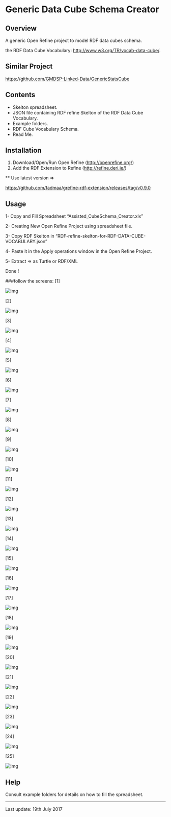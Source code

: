 Generic Data Cube Schema Creator
===============================

Overview
--------
A generic Open Refine project to model RDF data cubes schema.

the RDF Data Cube Vocabulary: http://www.w3.org/TR/vocab-data-cube/.


Similar Project
--------
https://github.com/GMDSP-Linked-Data/GenericStatsCube

Contents
--------

- Skelton spreadsheet.
- JSON file containing RDF refine Skelton of the RDF Data Cube Vocabulary.
- Example folders.
- RDF Cube Vocabulary Schema.
- Read Me.

Installation
--------
1. Download/Open/Run Open Refine (http://openrefine.org/)
2. Add the RDF Extension to Refine (http://refine.deri.ie/)

** Use latest version =>
 
 https://github.com/fadmaa/grefine-rdf-extension/releases/tag/v0.9.0


Usage
--------
1- Copy and Fill Spreadsheet “Assisted_CubeSchema_Creator.xlx” 

2- Creating New Open Refine Project using spreadsheet file.

3- Copy RDF Skelton in “RDF-refine-skelton-for-RDF-DATA-CUBE-VOCABULARY.json”

4- Paste it in the Apply operations window in the Open Refine Project.

5- Extract => as Turtle or RDF/XML 

Done !

###follow the screens:
[1]

![img](screen_samples/1.png)

[2]

![img](screen_samples/2.png)

[3]

![img](screen_samples/3.png)

[4]

![img](screen_samples/4.png)

[5]

![img](screen_samples/5.png)

[6]

![img](screen_samples/s02.png)

[7]

![img](screen_samples/s03.png)

[8]

![img](screen_samples/s3.png)

[9]

![img](screen_samples/s4.png)

[10]

![img](screen_samples/s5.png)

[11]

![img](screen_samples/s6.png)

[12]

![img](screen_samples/s7.png)

[13]

![img](screen_samples/s8.png)

[14]

![img](screen_samples/s9.png)

[15]

![img](screen_samples/s10.png)

[16]

![img](screen_samples/s16.png)

[17]

![img](screen_samples/s17.png)

[18]

![img](screen_samples/s18.png)

[19]

![img](screen_samples/s19.png)

[20]

![img](screen_samples/s20.png)

[21]

![img](screen_samples/s21.png)

[22]

![img](screen_samples/s22.png)

[23]

![img](screen_samples/s23.png)

[24]

![img](screen_samples/s24.png)

[25]

![img](screen_samples/s25.png)







Help
--------
Consult example folders for details on how to fill the spreadsheet. 




---------------------
Last update: 19th July 2017

